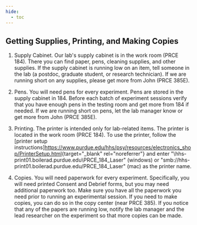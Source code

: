 ```yaml
---
hide:
  - toc
---
```


## Getting Supplies, Printing, and Making Copies

1.	Supply Cabinet. Our lab's supply cabinet is in the work room (PRCE 184). There you can find paper, pens, cleaning supplies, and other supplies. If the supply cabinet is running low on an item, tell someone in the lab (a postdoc, graduate student, or research technician). If we are running short on any supplies, please get more from John (PRCE 385E).

6.	Pens. You will need pens for every experiment. Pens are stored in the supply cabinet in 184. Before each batch of experiment sessions verify that you have enough pens in the testing room and get more from 184 if needed. If we are running short on pens, let the lab manager know or get more from John (PRCE 385E).

7.	Printing. The printer is intended only for lab-related items. The printer is located in the work room (PRCE 184). To use the printer, follow the [printer setup instructions]<https://www.purdue.edu/hhs/psy/resources/electronics_shop/PrinterSetup.html>{target="_blank" rel="noreferrer"} and enter "\\hhs-print01.boilerad.purdue.edu\PRCE_184_Laser" (windows) or "smb://hhs-print01.boilerad.purdue.edu/PRCE_184_Laser" (mac) as the printer name.

8.	Copies. You will need paperwork for every experiment. Specifically, you will need printed Consent and Debrief forms, but you may need additional paperwork too. Make sure you have all the paperwork you need prior to running an experimental session. If you need to make copies, you can do so in the copy center (near PRCE 385). If you notice that any of the papers are running low, notify the lab manager and the lead researcher on the experiment so that more copies can be made.